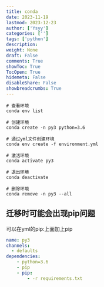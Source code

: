 ```yaml
---
title: conda
date: 2023-11-19
lastmod: 2023-12-23
author: ['Ysyy']
categories: ['']
tags: ['python']
description: 
weight: None
draft: False
comments: True
showToc: True
TocOpen: True
hidemeta: False
disableShare: False
showbreadcrumbs: True
---
```

```shell
# 查看环境
conda env list

# 创建环境
conda create -n py3 python=3.6

# 通过yml文件创建环境
conda env create -f environment.yml

# 激活环境
conda activate py3

# 退出环境
conda deactivate

# 删除环境
conda remove -n py3 --all

```

## 迁移时可能会出现pip问题

可以在yml的pip:上面加上pip

```yml
name: py3
channels:
  - defaults
dependencies:
    - python=3.6
    - pip
    - pip:
        - -r requirements.txt
```